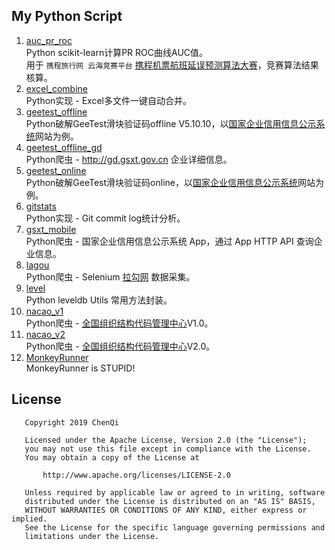 My Python Script
--------
1. [auc_pr_roc](/auc_pr_roc)  
Python scikit-learn计算PR ROC曲线AUC值。  
用于 `携程旅行网 云海竞赛平台` [携程机票航班延误预测算法大赛](https://yunhai.ctrip.com/Games/11)，竞赛算法结果核算。  
2. [excel_combine](/excel_combine)  
Python实现 - Excel多文件一键自动合并。  
3. [geetest_offline](/geetest_offline)  
Python破解GeeTest滑块验证码offline V5.10.10，以[国家企业信用信息公示系统](http://www.gsxt.gov.cn)网站为例。  
4. [geetest_offline_gd](/geetest_offline/README_gd.md)  
Python爬虫 - http://gd.gsxt.gov.cn 企业详细信息。  
5. [geetest_online](/geetest_online)  
Python破解GeeTest滑块验证码online，以[国家企业信用信息公示系统](http://www.gsxt.gov.cn)网站为例。  
6. [gitstats](/gitstats)  
Python实现 - Git commit log统计分析。  
7. [gsxt_mobile](/gsxt_mobile)  
Python爬虫 - 国家企业信用信息公示系统 App，通过 App HTTP API 查询企业信息。  
8. [lagou](/lagou)  
Python爬虫 - Selenium [拉勾网](https://www.lagou.com) 数据采集。  
9. [level](/level)  
Python leveldb Utils 常用方法封装。  
10. [nacao_v1](/nacao_v1)  
Python爬虫 - [全国组织结构代码管理中心](http://www.nacao.org.cn)V1.0。  
11. [nacao_v2](/nacao_v2)  
Python爬虫 - [全国组织结构代码管理中心](http://www.nacao.org.cn)V2.0。  
12. [MonkeyRunner](/MonkeyRunner)  
MonkeyRunner is STUPID!  

License
--------
```
   Copyright 2019 ChenQi

   Licensed under the Apache License, Version 2.0 (the "License");
   you may not use this file except in compliance with the License.
   You may obtain a copy of the License at

       http://www.apache.org/licenses/LICENSE-2.0

   Unless required by applicable law or agreed to in writing, software
   distributed under the License is distributed on an "AS IS" BASIS,
   WITHOUT WARRANTIES OR CONDITIONS OF ANY KIND, either express or implied.
   See the License for the specific language governing permissions and
   limitations under the License.
```
